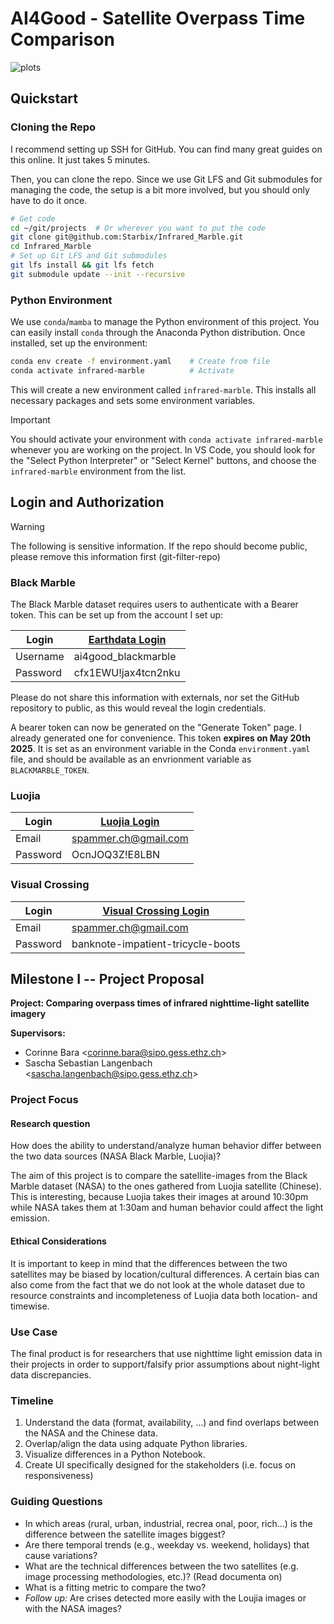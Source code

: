 # AI4Good - Satellite Overpass Time Comparison

![plots](plots.webp)

## Quickstart

### Cloning the Repo

I recommend setting up SSH for GitHub. You can find many great guides on this
online. It just takes 5 minutes.

Then, you can clone the repo. Since we use Git LFS and Git submodules for
managing the code, the setup is a bit more involved, but you should only have to
do it once.

```sh
# Get code
cd ~/git/projects  # Or wherever you want to put the code
git clone git@github.com:Starbix/Infrared_Marble.git
cd Infrared_Marble
# Set up Git LFS and Git submodules
git lfs install && git lfs fetch
git submodule update --init --recursive
```

### Python Environment

We use `conda`/`mamba` to manage the Python environment of this project. You can
easily install `conda` through the Anaconda Python distribution. Once installed,
set up the environment:

```sh
conda env create -f environment.yaml    # Create from file
conda activate infrared-marble          # Activate
```

This will create a new environment called `infrared-marble`. This installs all
necessary packages and sets some environment variables.

> [!IMPORTANT]
>
> You should activate your environment with `conda activate infrared-marble`
> whenever you are working on the project. In VS Code, you should look for the
> "Select Python Interpreter" or "Select Kernel" buttons, and choose the
> `infrared-marble` environment from the list.

## Login and Authorization

> [!WARNING]
>
> The following is sensitive information. If the repo should become public,
> please remove this information first (git-filter-repo)

### Black Marble

The Black Marble dataset requires users to authenticate with a Bearer token.
This can be set up from the account I set up:

| Login    | [Earthdata Login](https://urs.earthdata.nasa.gov/profile) |
| -------- | --------------------------------------------------------- |
| Username | ai4good_blackmarble                                       |
| Password | cfx1EWU!jax4tcn2nku                                       |

Please do not share this information with externals, nor set the GitHub
repository to public, as this would reveal the login credentials.

A bearer token can now be generated on the "Generate Token" page. I already
generated one for convenience. This token **expires on May 20th 2025**. It is
set as an environment variable in the Conda `environment.yaml` file, and should
be available as an envrionment variable as `BLACKMARBLE_TOKEN`.

### Luojia

| Login    | [Luojia Login](http://59.175.109.173:8888/app/login_en.html) |
| -------- | ------------------------------------------------------------ |
| Email    | <spammer.ch@gmail.com>                                       |
| Password | OcnJOQ3Z!E8LBN                                               |

### Visual Crossing

| Login    | [Visual Crossing Login](https://www.visualcrossing.com/account/login) |
| -------- | ------------------------------------------------------------ |
| Email    | <spammer.ch@gmail.com>                                       |
| Password | banknote-impatient-tricycle-boots                            |

## Milestone I -- Project Proposal

**Project: Comparing overpass times of infrared nighttime-light satellite
imagery**

**Supervisors:**

- Corinne Bara \<<corinne.bara@sipo.gess.ethz.ch>\>
- Sascha Sebastian Langenbach \<<sascha.langenbach@sipo.gess.ethz.ch>\>

### Project Focus

#### Research question

How does the ability to understand/analyze human behavior differ between the two
data sources (NASA Black Marble, Luojia)?

The aim of this project is to compare the satellite-images from the Black Marble
dataset (NASA) to the ones gathered from Luojia satellite (Chinese). This is
interesting, because Luojia takes their images at around 10:30pm while NASA
takes them at 1:30am and human behavior could affect the light emission.

#### Ethical Considerations

It is important to keep in mind that the differences between the two satellites
may be biased by location/cultural differences. A certain bias can also come
from the fact that we do not look at the whole dataset due to resource
constraints and incompleteness of Luojia data both location- and timewise.

### Use Case

The final product is for researchers that use nighttime light emission data in
their projects in order to support/falsify prior assumptions about night-light
data discrepancies.

### Timeline

1. Understand the data (format, availability, ...) and find overlaps between the
   NASA and the Chinese data.
2. Overlap/align the data using adquate Python libraries.
3. Visualize differences in a Python Notebook.
4. Create UI specifically designed for the stakeholders (i.e. focus on
   responsiveness)

### Guiding Questions

- In which areas (rural, urban, industrial, recrea onal, poor, rich…) is the
  difference between the satellite images biggest?
- Are there temporal trends (e.g., weekday vs. weekend, holidays) that cause
  variations?
- What are the technical differences between the two satellites (e.g. image
  processing methodologies, etc.)? (Read documenta on)
- What is a fitting metric to compare the two?
- _Follow up:_ Are crises detected more easily with the Loujia images or with
  the NASA images?
